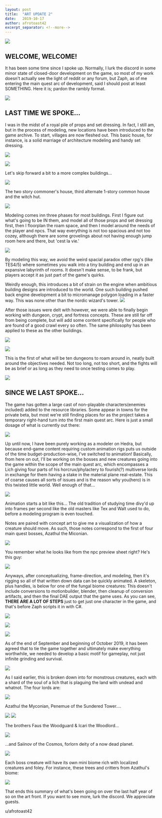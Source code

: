 ```yaml
---
layout: post
title:  "ART UPDATE 2"
date:   2019-10-17
author: afrotoast42
excerpt_separator: <!--more-->
---
```


![](https://i.imgur.com/TePpowW.jpg)

## WELCOME, WELCOME!

It has been some time since I spoke up. Normally, I lurk the discord in some minor state of
closed-door development on the game, so most of my work doesn't actually see the light of
reddit or any forum, but Zaph, as of me entering the main quest arc of development, said I
should post at least SOMETHING. Here it is; pardon the rambly format.

![](https://i.imgur.com/dC1oZsY.jpg)

## LAST TIME WE SPOKE...

I was in the midst of a royal pile of props and set dressing. In fact, I still am, but in the process
of modeling, new locations have been introduced to the game archive. To start, villages are
now fleshed out. This basic house, for instance, is a solid marriage of architecture modeling
and handy set dressing.

![](https://i.imgur.com/qY4D1ut.jpg)

![](https://i.imgur.com/x1jpjka.jpg)

Let's skip forward a bit to a more complex buildings...

![](https://i.imgur.com/qKT1v6m.jpg)

The two story commoner's house, third alternate 1-story common house and the witch hut.

![](https://i.imgur.com/tT2965I.jpg)

Modeling comes inn three phases for most buildings. First I figure out what's going to be IN
them, and model all of those props and set dressing first, then I floorplan the roam space, and
then I model around the needs of the player and npcs. That way everything is not too
spacious and not too cozey, although there are some grovelings about not having enough
jump room here and there, but 'cest la vie.'

![](https://i.imgur.com/L5WpyCc.jpg)

By modeling this way, we avoid the weird spacial paradox other rpg's (like TES4/5) where
sometimes you walk into a tiny building and end up in an expansive labyrinth of rooms. It
doesn't make sense, to be frank, but players accept it as just part of the game's quirks.

Weirdly enough, this introduces a bit of strain on the engine when ambitious building designs
are introduced to the world. One such building pushed back engine development a bit to
micromanage polygon loading in a faster way. This was none other than the nordic wizard's
tower.
![](https://i.imgur.com/Az0s1fN.jpg)

After those issues were delt with however, we were able to finally begin working with
dungeon, crypt, and fortress concepts. These are still far off from being complete, but will add
some content specifically for people who are found of a good crawl every so often. The same
philosophy has been applied to these as the other buildings.

![](https://i.imgur.com/LXgQ8qh.jpg)

![](https://i.imgur.com/pWKHFQo.jpg)

This is the first of what will be ten dungeons to roam around in, neatly built around the
objectives needed. Not too long, not too short, and the fights will be as brief or as long as
they need to once testing comes to play.


![](https://i.imgur.com/rJKuzwb.jpg)

## SINCE WE LAST SPOKE...

The game has gotten a large cast of non-playable characters(enemies included) added to the
resource libraries. Some appear in towns for the private beta, but most we're still finding
places for as the project takes a temporary right-hand turn into the first main quest arc. Here
is just a small dosage of what is currently out there:

![](https://i.imgur.com/J6uPcy1.jpg)

Up until now, I have been purely working as a modeler on Hedra, but because end-game
content requiring custom animation rigs puts us outside of the time budget-production-wise,
I've switched to animation! Basically, from here on out, I'll be working on the bosses and new
creatures going into the game within the scope of the main quest arc, which encompasses a
Lich giving four parts of his horcrux/phylactery to fourish(?) multiverse lords in exchange for
them having a stake in the material plane real-estate. This of coarse causes all sorts of issues
and is the reason why you(hero) is in this twisted little world. Well enough of that...

![](https://i.imgur.com/4rM2fAs.jpg)

Animation starts a bit
like this... The old
tradition of studying
time divy'd up into
frames per second like
the old masters like
Tex and Walt used to
do, before a modeling
program is even
touched.


Notes are paired with concept
art to give me a visualization of
how a creature should move. As
such, those notes correspond to
the first of four main quest
bosses, Azathul the Miconian.

![](https://i.imgur.com/PPHQVH2.jpg)

You remember what he looks
like from the npc preview sheet
right? He's this guy:

![](https://i.imgur.com/Txg9aQR.jpg)

Anyways, after conceptualizing, frame-direction, and modeling, then it's rigging so all of that
written down data can be quickly animated. A skeleton, plus handles, is below for one of the
fungal biome creatures:
This doesn't include
conversions to motionbuilder,
blender, then cleanup of
conversion artifacts, and
then the final DAE output
that the game uses. As you
can see, **THERE ARE A LOT
OF STEPS** just to get just
one character in the game,
and that's before Zaph
scripts it in with C#.

![](https://i.imgur.com/3ZHTzce.jpg)

![](https://i.imgur.com/b1SngFu.jpg)


![](https://i.imgur.com/sopaoE7.jpg)

As of the end of September and beginning of October 2019, it has been agreed that to tie the
game together and ultimately make everything worthwhile, we needed to develop a basic
motif for gameplay, not just infinite grinding and survival.

![](https://i.imgur.com/2TnXpJq.jpg)

As I said earlier, this is broken down into for monstrous creatures, each with a shard of the
soul of a lich that is plaguing the land with undead and whatnot. The four lords are:

![](https://i.imgur.com/Dwmisqv.jpg)

Azathul the Myconian, Penemue of the Sundered Tower....


![](https://i.imgur.com/bh8l7Kd.jpg) ![](https://i.imgur.com/CiiTq00.jpg)

The brothers Faus the Woodguard & Icari the Woodlord...

![](https://i.imgur.com/OPool54.jpg)

...and Saiinov of the Cosmos, forlorn deity of a now
dead planet.

![](https://i.imgur.com/CfPWkFp.jpg)

Each boss creature will have its own mini biome
rich with localized creatures and foley. For instance,
these trees and critters from Azathul's biome:

![](https://i.imgur.com/SYa8yqb.jpg)

That ends this summary of what's been going on over the last half year of so on the art front.
If you want to see more, lurk the discord. We appreciate guests.

u/afrotoast42

